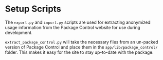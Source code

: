 # Setup Scripts

The `export.py` and `import.py` scripts are used for extracting anonymized
usage information from the Package Control website for use during development.

`extract_package_control.py` will take the necessary files from an un-packed
version of Package Control and place them in the `app/lib/package_control/`
folder. This makes it easy for the site to stay up-to-date with the package.
